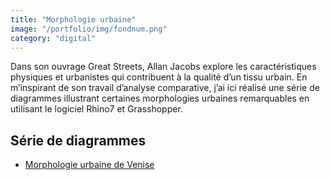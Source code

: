 ```yaml
---
title: "Morphologie urbaine"
image: "/portfolio/img/fondnum.png"
category: "digital"
---
```

Dans son ouvrage Great Streets, Allan Jacobs explore les caractéristiques physiques et urbanistes qui contribuent à la qualité d’un tissu urbain. En m’inspirant de son travail d’analyse comparative, j’ai ici réalisé une série de diagrammes illustrant certaines morphologies urbaines remarquables en utilisant le logiciel Rhino7 et Grasshopper.



## Série de diagrammes
- [Morphologie urbaine de Venise](/portfolio/pdf/sanséchelle.pdf)